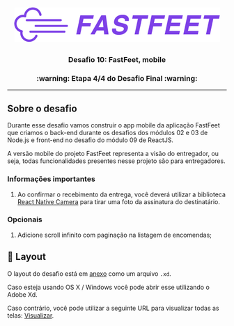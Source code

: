 <h1 align="center">
  <img alt="FastFeet" src="../../../.github/FastFeet-logo.png" />
</h1>

<h3 align="center">
  Desafio 10: FastFeet, mobile
</h3>

<h3 align="center">
  :warning: Etapa 4/4 do Desafio Final :warning:
</h3>

---

## Sobre o desafio

Durante esse desafio vamos construir o app mobile da aplicação FastFeet que criamos o back-end durante os desafios dos módulos 02 e 03 de Node.js e front-end no desafio do módulo 09 de ReactJS.

A versão mobile do projeto FastFeet representa a visão do entregador, ou seja, todas funcionalidades presentes nesse projeto são para entregadores.

### Informações importantes

1. Ao confirmar o recebimento da entrega, você deverá utilizar a biblioteca [React Native Camera](https://github.com/react-native-community/react-native-camera) para tirar uma foto da assinatura do destinatário.

### Opcionais

1. Adicione scroll infinito com paginação na listagem de encomendas;

## 🎨 Layout

O layout do desafio está em [anexo](../../../.github/FastFeet_Mobile.xd) como um arquivo `.xd`.

Caso esteja usando OS X / Windows você pode abrir esse utilizando o Adobe Xd.

Caso contrário, você pode utilizar a seguinte URL para visualizar todas as telas: [Visualizar](https://xd.adobe.com/view/a5d56d7d-c1d4-48a8-70ce-8b77f5f417a5-d3e4/grid).
